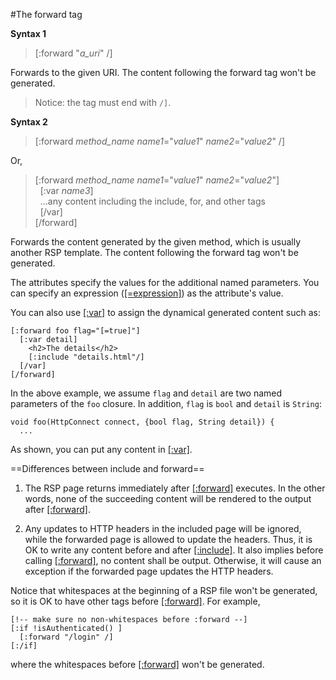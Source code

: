 #The forward tag

**Syntax 1**

>[:forward "*a_uri*" /]

Forwards to the given URI. The content following the forward tag won't be generated.

> Notice: the tag must end with `/]`.

**Syntax 2**

>[:forward *method_name* *name1*="*value1*" *name2*="*value2*" /]

Or,

>[:forward *method_name* *name1*="*value1*" *name2*="*value2*"]  
>&nbsp;&nbsp;[:var *name3*]  
>&nbsp;&nbsp;...any content including the include, for, and other tags  
>&nbsp;&nbsp;[/var]  
>[/forward]

Forwards the content generated by the given method, which is usually another RSP template. The content following the forward tag won't be generated.

The attributes specify the values for the additional named parameters. You can specify an expression ([[=expression]](=.md)) as the attribute's value.

You can also use [[:var]](var.md) to assign the dynamical generated content such as:

    [:forward foo flag="[=true]"]
      [:var detail]
        <h2>The details</h2>
        [:include "details.html"/]
      [/var]
    [/forward]

In the above example, we assume `flag` and `detail` are two named parameters of the `foo` closure. In addition, `flag` is `bool` and `detail` is `String`:

    void foo(HttpConnect connect, {bool flag, String detail}) {
      ...

As shown, you can put any content in [[:var]](var.md).

==Differences between include and forward==

1. The RSP page returns immediately after [[:forward]](forward.md) executes. In the other words, none of the succeeding content will be rendered to the output after [[:forward]](forward.md).

2. Any updates to HTTP headers in the included page will be ignored, while the forwarded page is allowed to update the headers. Thus, it is OK to write any content before and after [[:include]](include.md). It also implies before calling [[:forward]](forward.md), no content shall be output. Otherwise, it will cause an exception if the forwarded page updates the HTTP headers.

Notice that whitespaces at the beginning of a RSP file won't be generated, so it is OK to have other tags before [[:forward]](forward.md). For example,

    [!-- make sure no non-whitespaces before :forward --]
    [:if !isAuthenticated() ]
      [:forward "/login" /]
    [:/if]

where the whitespaces before [[:forward]](forward.md) won't be generated.
